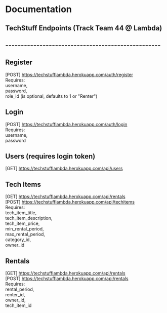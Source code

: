 # Documentation

## TechStuff Endpoints (Track Team 44 @ Lambda)
## --------------------------------------------------


## Register

[POST] https://techstufflambda.herokuapp.com/auth/register<br/>
Requires:<br/>
    username,<br/>
    password,<br/>
    role_id (is optional, defaults to 1 or "Renter")

## Login

[POST] https://techstufflambda.herokuapp.com/auth/login<br/>
Requires:<br/>
    username,<br/>
    password

## Users (requires login token)

[GET] https://techstufflambda.herokuapp.com/api/users

## Tech Items

[GET] https://techstufflambda.herokuapp.com/api/rentals<br/>
[POST] https://techstufflambda.herokuapp.com/api/techitems<br/>
Requires:<br/>
    tech_item_title,<br/>
    tech_item_description,<br/>
    tech_item_price,<br/>
    min_rental_period,<br/>
    max_rental_period,<br/>
    category_id,<br/>
    owner_id

## Rentals

[GET] https://techstufflambda.herokuapp.com/api/rentals<br/>
[POST] https://techstufflambda.herokuapp.com/api/rentals<br/>
Requires:<br/>
    rental_period,<br/>
    renter_id,<br/>
    owner_id,<br/>
    tech_item_id